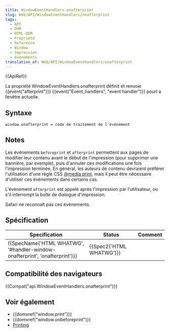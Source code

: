 ```yaml
---
title: WindowEventHandlers.onafterprint
slug: Web/API/WindowEventHandlers/onafterprint
tags:
  - API
  - DOM
  - HTML-DOM
  - Propriété
  - Reference
  - Window
  - impression
  - évènements
translation_of: Web/API/WindowEventHandlers/onafterprint
---
```

{{ApiRef}}

La propriété WindowEventHandlers.onafterprint définit et renvoie {{event("afterprint")}} {{event("Event_handlers", "event handler")}} pourl a fenêtre actuelle.

## Syntaxe

    window.onafterprint = code de traitement de l'événement

## Notes

Les événements `beforeprint` et `afterprint` permettent aux pages de modifier leur contenu avant le début de l'impression (pour supprimer une bannière, par exemple), puis d'annuler ces modifications une fois l'impression terminée. En général, les auteurs de contenu devraient préférer l'utilisation d'une règle CSS [@media print](/en-US/docs/Web/CSS/@media), mais il peut être nécessaire d'utiliser ces événements dans certains cas.

L'événement `afterprint` est appelé après l'impression par l'utilisateur, ou s'il interrompt la boîte de dialogue d'impression.





Safari ne reconnaît pas ces événements.

## Spécification

| Specification                                                                                        | Status                           | Comment |
| ---------------------------------------------------------------------------------------------------- | -------------------------------- | ------- |
| {{SpecName('HTML WHATWG', '#handler-window-onafterprint', 'onafterprint')}} | {{Spec2('HTML WHATWG')}} |         |

## Compatibilité des navigateurs

{{Compat("api.WindowEventHandlers.onafterprint")}}

## Voir également

- {{domxref("window.print")}}
- {{domxref("window.onbeforeprint")}}
- [Printing](/en-US/docs/Printing)
